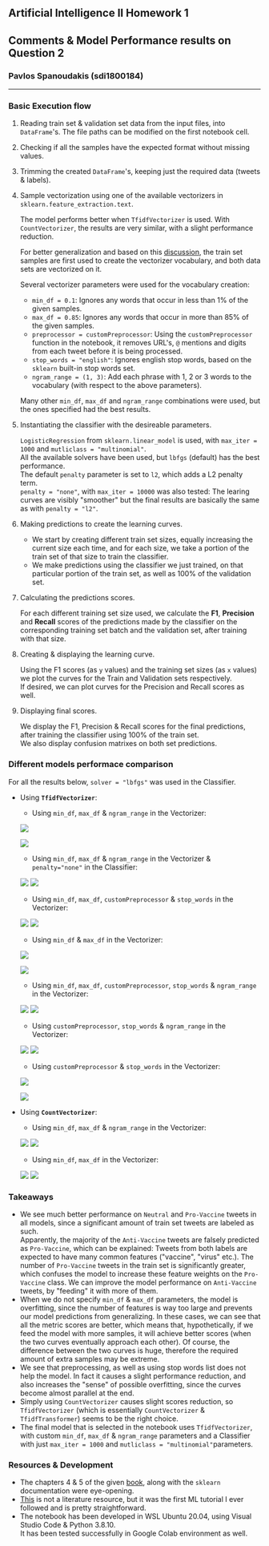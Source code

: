 ## Artificial Intelligence II Homework 1
## Comments & Model Performance results on Question 2
### Pavlos Spanoudakis (sdi1800184)
***

### Basic Execution flow
1) Reading train set & validation set data from the input files, into `DataFrame`'s. The file paths can be modified on the first notebook cell.

2) Checking if all the samples have the expected format without missing values.

3) Trimming the created `DataFrame`'s, keeping just the required data (tweets & labels).

4) Sample vectorization using one of the available vectorizers in `sklearn.feature_extraction.text`.

    The model performs better when `TfidfVectorizer` is used. With `CountVectorizer`, the results are very similar, with a slight performance reduction.

    For better generalization and based on this [discussion](https://piazza.com/class/kud1bfc0uy62rl?cid=22_f1), the train set samples are first used to create the vectorizer vocabulary, and both data sets are vectorized on it.

    Several vectorizer parameters were used for the vocabulary creation:
    - `min_df = 0.1`: Ignores any words that occur in less than 1% of the given samples.
    - `max_df = 0.85`: Ignores any words that occur in more than 85% of the given samples.
    - `preprocessor = customPreprocessor`: Using the `customPreprocessor` function in the notebook, it removes URL's, `@` mentions and digits from each tweet before it is being processed.
    - `stop_words = "english"`: Ignores english stop words, based on the `sklearn` built-in stop words set.
    - `ngram_range = (1, 3)`: Add each phrase with 1, 2 or 3 words to the vocabulary (with respect to the above parameters).

    Many other `min_df`, `max_df` and `ngram_range` combinations were used, but the ones specified had the best results.

5) Instantiating the classifier with the desireable parameters.

    `LogisticRegression` from `sklearn.linear_model` is used, with `max_iter = 1000` and `mutliclass = "multinomial"`.\
    All the available solvers have been used, but `lbfgs` (default) has the best performance.\
    The default `penalty` parameter is set to `l2`, which adds a L2 penalty term.\
    `penalty = "none"`, with `max_iter = 10000` was also tested:
    The learing curves are visibly "smoother" but the final results are basically the same as with `penalty = "l2"`.

6) Making predictions to create the learning curves.

    - We start by creating different train set sizes, equally increasing the current size each time, and for each size, we take a portion of the train set of that size to train the classifier.
    - We make predictions using the classifier we just trained, on that particular portion of the train set, as well as 100% of the validation set.

7) Calculating the predictions scores.

    For each different training set size used, we calculate the **F1**, **Precision** and **Recall** scores of the predictions made by the classifier on the corresponding training set batch and the validation set, after training with that size.

8) Creating & displaying the learning curve.

    Using the F1 scores (as `y` values) and the training set sizes (as `x` values) we plot the curves for the Train and Validation sets respectively.\
    If desired, we can plot curves for the Precision and Recall scores as well.

9) Displaying final scores.

    We display the F1, Precision & Recall scores for the final predictions, after training the classifier using 100% of the train set.\
    We also display confusion matrixes on both set predictions.

### Different models performace comparison
For all the results below, `solver = "lbfgs"` was used in the Classifier.

- Using **`TfidfVectorizer`**:
    - Using `min_df`, `max_df` & `ngram_range` in the Vectorizer:

    ![](./exp_results/tfidf/cm1.png)

    ![](./exp_results/tfidf/scores1.png)

    - Using `min_df`, `max_df` & `ngram_range` in the Vectorizer & `penalty="none"` in the Classifier:

    ![](./exp_results/tfidf/scores9.png)
    ![](./exp_results/tfidf/cm9.png)

    - Using `min_df`, `max_df`, `customPreprocessor` & `stop_words` in the Vectorizer:

    ![](./exp_results/tfidf/scores2.png)
    ![](./exp_results/tfidf/cm2.png)

    - Using `min_df` & `max_df` in the Vectorizer:

    ![](./exp_results/tfidf/cm5.png)

    ![](./exp_results/tfidf/scores5.png)

    - Using `min_df`, `max_df`, `customPreprocessor`, `stop_words` & `ngram_range` in the Vectorizer:

    ![](./exp_results/tfidf/scores6.png)
    ![](./exp_results/tfidf/cm6.png)

    - Using `customPreprocessor`, `stop_words` & `ngram_range` in the Vectorizer:

    ![](./exp_results/tfidf/scores4.png)
    ![](./exp_results/tfidf/cm4.png)

    - Using `customPreprocessor` & `stop_words` in the Vectorizer:

    ![](./exp_results/tfidf/cm3.png)

    ![](./exp_results/tfidf/scores3.png)

- Using **`CountVectorizer`**:
    - Using `min_df`, `max_df` & `ngram_range` in the Vectorizer:

    ![](./exp_results/count/scores7.png)
    ![](./exp_results/count/cm7.png)

    - Using `min_df`, `max_df` in the Vectorizer:

    ![](./exp_results/count/scores8.png)
    ![](./exp_results/count/cm8.png)

### Takeaways
- We see much better performance on `Neutral` and `Pro-Vaccine` tweets in all models, since a significant amount of train set tweets are labeled as such.\
Apparently, the majority of the `Anti-Vaccine` tweets are falsely predicted as `Pro-Vaccine`, which can be explained: Tweets from both labels are expected to have many common features ("vaccine", "virus" etc.). The number of `Pro-Vaccine` tweets in the train set is significantly greater, which confuses the model to increase these feature weights on the `Pro-Vaccine` class.
We can improve the model performance on `Anti-Vaccine` tweets, by "feeding" it with more of them.
- When we do not specify `min_df` & `max_df` parameters, the model is overfitting, since the number of features is way too large and prevents our model predictions from generalizing.
In these cases, we can see that all the metric scores are better, which means that, hypothetically, if we feed the model with more samples, it will achieve better scores (when the two curves eventually approach each other). Of course, the difference between the two curves is huge, therefore the required amount of extra samples may be extreme.
- We see that preprocessing, as well as using stop words list does not help the model. In fact it causes a slight performance reduction, and also increases the "sense" of possible overfitting, since the curves become almost parallel at the end.
- Simply using `CountVectorizer` causes slight scores reduction, so `TfidfVectorizer` (which is essentially `CountVectorizer` & `TfidfTransformer`) seems to be the right choice.
- The final model that is selected in the notebook uses `TfidfVectorizer`, with custom `min_df`, `max_df` & `ngram_range` parameters and a Classifier with just `max_iter = 1000` and `mutliclass = "multinomial"`parameters.

### Resources & Development
- The chapters 4 & 5 of the given [book](http://web.stanford.edu/~jurafsky/slp3/), along with the `sklearn` documentation were eye-opening.
- [This](https://towardsdatascience.com/logistic-regression-using-python-sklearn-numpy-mnist-handwriting-recognition-matplotlib-a6b31e2b166a) is not a literature resource, but it was the first ML tutorial I ever followed and is pretty straightforward.
- The notebook has been developed in WSL Ubuntu 20.04, using Visual Studio Code & Python 3.8.10.\
It has been tested successfully in Google Colab environment as well.

